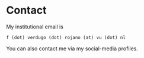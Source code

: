 # Contact

 My institutional email is
```
f (dot) verdugo (dot) rojano (at) vu (dot) nl
```

You can also contact me via my social-media profiles.
